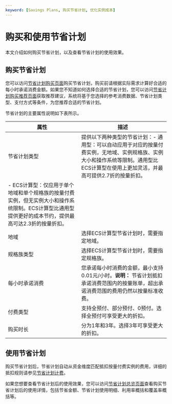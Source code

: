 ```yaml
---
keyword: [Savings Plans, 购买节省计划, 优化实例成本]
---
```


# 购买和使用节省计划

本文介绍如何购买节省计划，以及查看节省计划的使用效果。

## 购买节省计划

您可以访问[节省计划购买页面](https://pre-common-buy.aliyun.com/?&commodityCode=savingplan_common_public_cn)购买节省计划，购买前请根据实际需求计算好合适的每小时承诺消费金额。如果您不知道如何选择合适的节省计划，您可以访问[节省计划购买推荐页面](https://usercenter2.aliyun.com/resource/spn/recommend)获取推荐建议，系统将基于您选择的参考消费数据、节省计划类型、支付方式等条件，为您推荐合适的节省计划。

节省计划的主要属性说明如下表所示。

|属性|描述|
|--|--|
|节省计划类型|提供以下两种类型的节省计划：-   通用型：可以自动应用于对应的按量付费实例，无地域、实例规格族、实例大小和操作系统等限制。通用型比ECS计算型在使用上更加灵活，并最高可提供2.7折的按量折扣。
-   ECS计算型：仅应用于单个地域和单个规格族的按量付费实例，但无实例大小和操作系统限制。ECS计算型比通用型提供更好的成本节约，提供最高可达2.3折的按量折扣。 |
|地域|选择ECS计算型节省计划时，需要指定地域。|
|规格族类型|选择ECS计算型节省计划时，需要指定规格族。|
|每小时承诺消费|您承诺每小时消费的金额，最小支持0.01元/小时。**说明：** 节省计划抵扣承诺消费范围内的按量账单，超出承诺消费范围的费用仍然以按量标准收费。 |
|付费类型|支持全预付、部分预付、0预付。选择全预付可享受更大的折扣。|
|购买时长|分为1年和3年。选择3年可享受更大的折扣。|

## 使用节省计划

购买节省计划后，节省计划自动从资金维度匹配抵扣按量付费实例的费用，详细的抵扣规则请参见[节省计划计费](/cn.zh-CN/产品定价/计费方式/节省计划.md)。

如果您想要查看节省计划后的使用效果，您可以访问[节省计划总览页面](https://usercenter2.aliyun.com/resource/spn/overview)查看购买节省计划后的使用详情，包括节省金额、节省计划使用明细、利用率概括和覆盖率概括等。

